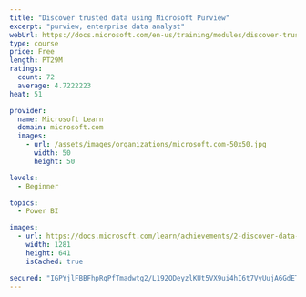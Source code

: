 ```yaml
---
title: "Discover trusted data using Microsoft Purview"
excerpt: "purview, enterprise data analyst"
webUrl: https://docs.microsoft.com/en-us/training/modules/discover-trusted-data-use-azure-purview/
type: course
price: Free
length: PT29M
ratings:
  count: 72
  average: 4.7222223
heat: 51

provider:
  name: Microsoft Learn
  domain: microsoft.com
  images:
    - url: /assets/images/organizations/microsoft.com-50x50.jpg
      width: 50
      height: 50

levels:
  - Beginner

topics:
  - Power BI

images:
  - url: https://docs.microsoft.com/learn/achievements/2-discover-data-artifacts-azure-by-using-azure-purview-social.png
    width: 1281
    height: 641
    isCached: true

secured: "IGPYjlFBBFhpRqPfTmadwtg2/L192ODeyzlKUt5VX9ui4hI6t7VyUujA6GdETgshruleDv05WzXSaWTYIlI/z0m9EELaWg6LXTOu5W7naKWbJ/mVFYuYc3/v2FpltsfzLQ9EVgB+mkJwqsRIz9ahU2e2H6TEIBhwPlPKuU9Vr0olBeCXR2SjLYOZmS/RfKUtFrDh5CH19ddusA4nXPf7X1zeveg7Kr/zNflzFLoetRsnldgiCeQMMT9vIjgAQ6Y4Az1LIFCdQTn2vl+ocpCQkryPSABty4S3YgEnVgazALtdfhLG3AHiSPw5nS6eEgSX2LJxlZnILLSK2KtgpcgGQ+q0h6Q+gkSE7Gy+G/LmsxEizwYtcyu9eiAeOln5IbTglf9n7jGHzMW4jerz7Ju1r1cqDipM40coXoxrpAkrVFQ=;YtsT3bMkTl7Du0WF3XRYDA=="
---
```


